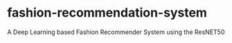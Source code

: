 # fashion-recommendation-system
A Deep Learning based Fashion Recommender System using the ResNET50
